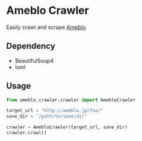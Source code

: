 # Ameblo Crawler

Easily crawl and scrape [Ameblo](http://ameblo.jp/).

## Dependency

* BeautifulSoup4
* lxml

## Usage

``` python
from ameblo_crawler.crawler import AmebloCrawler

target_url = "http://ameblo.jp/foo/"
save_dir = "/path/to/save/dir"

crawler = AmebloCrawler(target_url, save_dir)
crawler.crawl()
```
